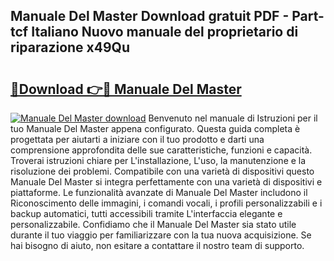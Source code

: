 ## Manuale Del Master Download gratuit PDF - Part-tcf Italiano Nuovo manuale del proprietario di riparazione x49Qu

# <h2><a href="http://dfavcjv.blite.top/?on=Manuale+Del+Master">🔗Download 👉🔴 Manuale Del Master</a></h2>

[![Manuale Del Master download](https://i.imgur.com/lujVjoI.png)](http://dfavcjv.blite.top/?on=Manuale+Del+Master)
Benvenuto nel manuale di Istruzioni per il tuo Manuale Del Master appena configurato. Questa guida completa è progettata per aiutarti a iniziare con il tuo prodotto e darti una comprensione approfondita delle sue caratteristiche, funzioni e capacità. Troverai istruzioni chiare per L'installazione, L'uso, la manutenzione e la risoluzione dei problemi. Compatibile con una varietà di dispositivi questo Manuale Del Master si integra perfettamente con una varietà di dispositivi e piattaforme. Le funzionalità avanzate di Manuale Del Master includono il Riconoscimento delle immagini, i comandi vocali, i profili personalizzabili e i backup automatici, tutti accessibili tramite L'interfaccia elegante e personalizzabile. Confidiamo che il Manuale Del Master sia stato utile durante il tuo viaggio per familiarizzare con la tua nuova acquisizione. Se hai bisogno di aiuto, non esitare a contattare il nostro team di supporto.
